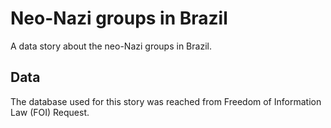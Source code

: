 <h1> Neo-Nazi groups in Brazil </H1>
<p> A data story about the neo-Nazi groups in Brazil. </p>

<h2> Data </h2>
<p> The database used for this story was reached from Freedom of Information Law (FOI) Request.
